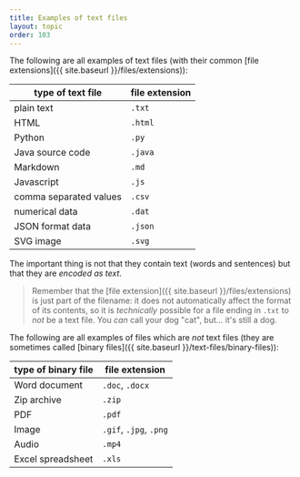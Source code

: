 ```yaml
---
title: Examples of text files
layout: topic
order: 103
---
```


The following are all examples of text files (with their common
[file extensions]({{ site.baseurl }}/files/extensions)):

| type of text file           |  file extension             |
|-----------------------------|-----------------------------|
| plain text                  | `.txt`                      |
| HTML                        | `.html`                     |
| Python                      | `.py`                       |
| Java source code            | `.java`                     |
| Markdown                    | `.md`                       |
| Javascript                  | `.js`                       |
| comma separated values      | `.csv`                      |
| numerical data              | `.dat`                      |
| JSON format data            | `.json`                     |
| SVG image                   | `.svg`                      |

The important thing is not that they contain text (words and sentences) but
that they are _encoded as text_.

> Remember that the [file extension]({{ site.baseurl }}/files/extensions) is 
> just part of the filename: it does not automatically affect the format of its
> contents, so it is _technically_ possible for a file ending in `.txt` to
> _not_ be a text file. You _can_ call your dog "cat", but... it's still a dog.

The following are all examples of files which are _not_ text files
(they are sometimes called [binary files]({{ site.baseurl }}/text-files/binary-files)):

| type of binary file         |  file extension             |
|-----------------------------|-----------------------------|
| Word document               | `.doc`, `.docx`             |
| Zip archive                 | `.zip`                      |
| PDF                         | `.pdf`                      |
| Image                       | `.gif`, `.jpg`, `.png`      |
| Audio                       | `.mp4`                      |
| Excel spreadsheet           | `.xls`                      |


 